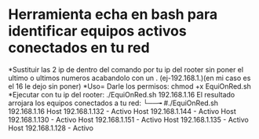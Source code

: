 # Herramienta echa en bash para identificar equipos activos conectados en tu red
*Sustituir las 2 ip de dentro del comando por tu ip del rooter sin poner el ultimo o ultimos numeros acabandolo con un .  (ej-192.168.1.)(en mi caso es el 16 le dejo sin poner)
*Uso= Darle los permisos: chmod +x EquiOnRed.sh
*Ejecutar con tu ip del rooter: ./EquiOnRed.sh 192.168.1.16
El resultado arrojara los equipos conectados a tu red:
└──╼ #./EquiOnRed.sh 192.168.1.16
Host 192.168.1.132 - Activo
Host 192.168.1.144 - Activo
Host 192.168.1.130 - Activo
Host 192.168.1.151 - Activo
Host 192.168.1.135 - Activo
Host 192.168.1.128 - Activo
